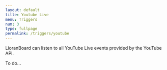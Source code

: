 ```yaml
---
layout: default
title: Youtube Live
menu: Triggers
num: 3
type: fullpage
permalink: /triggers/youtube
---
```

LioranBoard can listen to all YouTube Live events provided by the YouTube API. 

To do...